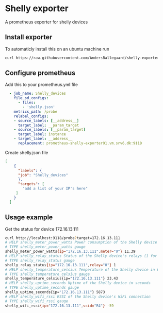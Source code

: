 # Shelly exporter
A prometheus exporter for shelly devices

## Install exporter
To automaticly install this on an ubuntu machine run
```bash
curl https://raw.githubusercontent.com/AndersBallegaard/shelly-exporter/refs/heads/main/install.sh | sudo bash -
```

## Configure prometheus
Add this to your prometheus.yml file
```yaml
  - job_name: Shelly_devices
    file_sd_configs:
      - files:
        - 'shelly.json'
    metrics_path: /probe
    relabel_configs:
    - source_labels: [__address__]
      target_label: __param_target
    - source_labels: [__param_target]
      target_label: instance
    - target_label: __address__
      replacement: prometheus-shelly-exporter01.vm.srv6.dk:9118
```
Create shelly.json file
```json
[
    {
      "labels": {
      "job": "Shelly_devices"
      },
      "targets": [
        "add a list of your IP's here"
     ]
    }
  ]
```


## Usage example
Get the status for device 172.16.13.111
```bash
curl http://localhost:9118/probe?target=172.16.13.111
# HELP shelly_meter_power_watts Power consumption of the Shelly device's meters in watts
# TYPE shelly_meter_power_watts gauge
shelly_meter_power_watts{ip="172.16.13.111",meter="0"} 11.39
# HELP shelly_relay_status Status of the Shelly device's relays (1 for on, 0 for off)
# TYPE shelly_relay_status gauge
shelly_relay_status{ip="172.16.13.111",relay="0"} 1
# HELP shelly_temperature_celsius Temperature of the Shelly device in Celsius
# TYPE shelly_temperature_celsius gauge
shelly_temperature_celsius{ip="172.16.13.111"} 23.43
# HELP shelly_uptime_seconds Uptime of the Shelly device in seconds
# TYPE shelly_uptime_seconds gauge
shelly_uptime_seconds{ip="172.16.13.111"} 5873
# HELP shelly_wifi_rssi RSSI of the Shelly device's WiFi connection
# TYPE shelly_wifi_rssi gauge
shelly_wifi_rssi{ip="172.16.13.111",ssid="R4"} -59
```